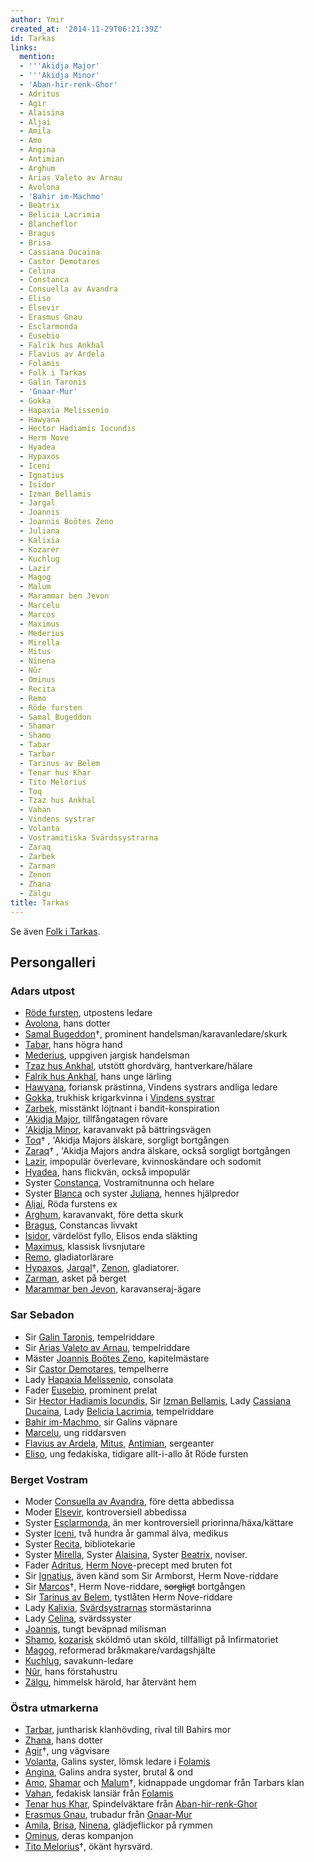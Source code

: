 ```yaml
---
author: Ymir
created_at: '2014-11-29T06:21:39Z'
id: Tarkas
links:
  mention:
  - '''Akidja Major'
  - '''Akidja Minor'
  - 'Aban-hir-renk-Ghor'
  - Adritus
  - Agir
  - Alaisina
  - Aljai
  - Amila
  - Amo
  - Angina
  - Antimian
  - Arghum
  - Arias Valeto av Arnau
  - Avolona
  - 'Bahir im-Machmo'
  - Beatrix
  - Belicia Lacrimia
  - Blancheflor
  - Bragus
  - Brisa
  - Cassiana Ducaina
  - Castor Demotares
  - Celina
  - Constanca
  - Consuella av Avandra
  - Eliso
  - Elsevir
  - Erasmus Gnau
  - Esclarmonda
  - Eusebio
  - Falrik hus Ankhal
  - Flavius av Ardela
  - Folamis
  - Folk i Tarkas
  - Galin Taronis
  - 'Gnaar-Mur'
  - Gokka
  - Hapaxia Melissenio
  - Hawyana
  - Hector Hadiamis Iocundis
  - Herm Nove
  - Hyadea
  - Hypaxos
  - Iceni
  - Ignatius
  - Isidor
  - Izman Bellamis
  - Jargal
  - Joannis
  - Joannis Boötes Zeno
  - Juliana
  - Kalixia
  - Kozarer
  - Kuchlug
  - Lazir
  - Magog
  - Malum
  - Marammar ben Jevon
  - Marcelu
  - Marcos
  - Maximus
  - Mederius
  - Mirella
  - Mitus
  - Ninena
  - Nûr
  - Ominus
  - Recita
  - Remo
  - Röde fursten
  - Samal Bugeddon
  - Shamar
  - Shamo
  - Tabar
  - Tarbar
  - Tarinus av Belem
  - Tenar hus Khar
  - Tito Melorius
  - Toq
  - Tzaz hus Ankhal
  - Vahan
  - Vindens systrar
  - Volanta
  - Vostramitiska Svärdssystrarna
  - Zaraq
  - Zarbek
  - Zarman
  - Zenon
  - Zhana
  - Zälgu
title: Tarkas
---
```


Se även [Folk i Tarkas].

Persongalleri
-------------

### Adars utpost 

-   [Röde fursten], utpostens ledare
-   [Avolona], hans dotter
-   [Samal Bugeddon]†, prominent handelsman/karavanledare/skurk
-   [Tabar], hans högra hand
-   [Mederius], uppgiven jargisk handelsman
-   [Tzaz hus Ankhal], utstött ghordvärg, hantverkare/hälare
-   [Falrik hus Ankhal], hans unge lärling
-   [Hawyana], foriansk prästinna, Vindens systrars andliga ledare
-   [Gokka], trukhisk krigarkvinna i [Vindens systrar]
-   [Zarbek], misstänkt löjtnant i bandit-konspiration
-   ['Akidja Major], tillfångatagen rövare
-   ['Akidja Minor], karavanvakt på bättringsvägen
-   [Toq]† , 'Akidja Majors älskare, sorgligt bortgången
-   [Zaraq]† , 'Akidja Majors andra älskare, också sorgligt bortgången
-   [Lazir], impopulär överlevare, kvinnoskändare och sodomit
-   [Hyadea], hans flickvän, också impopulär
-   Syster [Constanca], Vostramitnunna och helare
-   Syster [Blanca] och syster [Juliana], hennes hjälpredor
-   [Aljai], Röda furstens ex
-   [Arghum], karavanvakt, före detta skurk
-   [Bragus], Constancas livvakt
-   [Isidor], värdelöst fyllo, Elisos enda släkting
-   [Maximus], klassisk livsnjutare
-   [Remo], gladiatorlärare
-   [Hypaxos], [Jargal]†, [Zenon], gladiatorer.
-   [Zarman], asket på berget
-   [Marammar ben Jevon], karavanseraj-ägare

### Sar Sebadon 

-   Sir [Galin Taronis], tempelriddare
-   Sir [Arias Valeto av Arnau], tempelriddare
-   Mäster [Joannis Boötes Zeno], kapitelmästare
-   Sir [Castor Demotares], tempelherre
-   Lady [Hapaxia Melissenio], consolata
-   Fader [Eusebio], prominent prelat
-   Sir [Hector Hadiamis Iocundis], Sir [Izman Bellamis], Lady [Cassiana Ducaina], Lady [Belicia
    Lacrimia], tempelriddare
-   [Bahir im-Machmo], sir Galins väpnare
-   [Marcelu], ung riddarsven
-   [Flavius av Ardela], [Mitus], [Antimian], sergeanter
-   [Eliso], ung fedakiska, tidigare allt-i-allo åt Röde fursten

### Berget Vostram 

-   Moder [Consuella av Avandra], före detta abbedissa
-   Moder [Elsevir], kontroversiell abbedissa
-   Syster [Esclarmonda], än mer kontroversiell priorinna/häxa/kättare
-   Syster [Iceni], två hundra år gammal älva, medikus
-   Syster [Recita], bibliotekarie
-   Syster [Mirella], Syster [Alaisina], Syster [Beatrix], noviser.
-   Fader [Adritus], [Herm Nove]-precept med bruten fot
-   Sir [Ignatius], även känd som Sir Armborst, Herm Nove-riddare
-   Sir [Marcos]†, Herm Nove-riddare, <s>sorgligt</s> bortgången
-   Sir [Tarinus av Belem], tystlåten Herm Nove-riddare
-   Lady [Kalixia], [Svärdsystrarnas] stormästarinna
-   Lady [Celina], svärdssyster
-   [Joannis], tungt beväpnad milisman
-   [Shamo], [kozarisk] sköldmö utan sköld, tillfälligt på Infirmatoriet
-   [Magog], reformerad bråkmakare/vardagshjälte
-   [Kuchlug], savakunn-ledare
-   [Nûr], hans förstahustru
-   [Zälgu], himmelsk härold, har återvänt hem

### Östra utmarkerna

-   [Tarbar], juntharisk klanhövding, rival till Bahirs mor
-   [Zhana], hans dotter
-   [Agir]†, ung vägvisare
-   [Volanta], Galins syster, lömsk ledare i [Folamis]
-   [Angina], Galins andra syster, brutal & ond
-   [Amo], [Shamar] och [Malum]†, kidnappade ungdomar från Tarbars klan
-   [Vahan], fedakisk lansiär från [Folamis]
-   [Tenar hus Khar], Spindelväktare från [Aban-hir-renk-Ghor]
-   [Erasmus Gnau], trubadur från [Gnaar-Mur]
-   [Amila], [Brisa], [Ninena], glädjeflickor på rymmen
-   [Ominus], deras kompanjon
-   [Tito Melorius]†, ökänt hyrsvärd.

  [Folk i Tarkas]: Folk_i_Tarkas
  [Röde fursten]: Röde_fursten
  [Avolona]: Avolona
  [Samal Bugeddon]: Samal_Bugeddon
  [Tabar]: Tabar
  [Mederius]: Mederius
  [Tzaz hus Ankhal]: Tzaz_hus_Ankhal
  [Falrik hus Ankhal]: Falrik_hus_Ankhal
  [Hawyana]: Hawyana
  [Gokka]: Gokka
  [Vindens systrar]: Vindens_systrar
  [Zarbek]: Zarbek
  ['Akidja Major]: Akidja_Major
  ['Akidja Minor]: Akidja_Minor
  [Toq]: Toq
  [Zaraq]: Zaraq
  [Lazir]: Lazir
  [Hyadea]: Hyadea
  [Constanca]: Constanca
  [Blanca]: Blancheflor
  [Juliana]: Juliana
  [Aljai]: Aljai
  [Arghum]: Arghum
  [Bragus]: Bragus
  [Isidor]: Isidor
  [Maximus]: Maximus
  [Remo]: Remo
  [Hypaxos]: Hypaxos
  [Jargal]: Jargal
  [Zenon]: Zenon
  [Zarman]: Zarman
  [Marammar ben Jevon]: Marammar_ben_Jevon
  [Galin Taronis]: Galin_Taronis
  [Arias Valeto av Arnau]: Arias_Valeto_av_Arnau
  [Joannis Boötes Zeno]: Joannis_Boötes_Zeno
  [Castor Demotares]: Castor_Demotares
  [Hapaxia Melissenio]: Hapaxia_Melissenio
  [Eusebio]: Eusebio
  [Hector Hadiamis Iocundis]: Hector_Hadiamis_Iocundis
  [Izman Bellamis]: Izman_Bellamis
  [Cassiana Ducaina]: Cassiana_Ducaina
  [Belicia Lacrimia]: Belicia_Lacrimia
  [Bahir im-Machmo]: Bahir_im-Machmo
  [Marcelu]: Marcelu
  [Flavius av Ardela]: Flavius_av_Ardela
  [Mitus]: Mitus
  [Antimian]: Antimian
  [Eliso]: Eliso
  [Consuella av Avandra]: Consuella_av_Avandra
  [Elsevir]: Elsevir
  [Esclarmonda]: Esclarmonda
  [Iceni]: Iceni
  [Recita]: Recita
  [Mirella]: Mirella
  [Alaisina]: Alaisina
  [Beatrix]: Beatrix
  [Adritus]: Adritus
  [Herm Nove]: Herm_Nove
  [Ignatius]: Ignatius
  [Marcos]: Marcos
  [Tarinus av Belem]: Tarinus_av_Belem
  [Kalixia]: Kalixia
  [Svärdsystrarnas]: Vostramitiska_Svärdssystrarna
  [Celina]: Celina
  [Joannis]: Joannis
  [Shamo]: Shamo
  [kozarisk]: Kozarer
  [Magog]: Magog
  [Kuchlug]: Kuchlug
  [Nûr]: Nûr
  [Zälgu]: Zälgu
  [Tarbar]: Tarbar
  [Zhana]: Zhana
  [Agir]: Agir
  [Volanta]: Volanta
  [Folamis]: Folamis
  [Angina]: Angina
  [Amo]: Amo
  [Shamar]: Shamar
  [Malum]: Malum
  [Vahan]: Vahan
  [Tenar hus Khar]: Tenar_hus_Khar
  [Aban-hir-renk-Ghor]: Aban-hir-renk-Ghor
  [Erasmus Gnau]: Erasmus_Gnau
  [Gnaar-Mur]: Gnaar-Mur
  [Amila]: Amila
  [Brisa]: Brisa
  [Ninena]: Ninena
  [Ominus]: Ominus
  [Tito Melorius]: Tito_Melorius